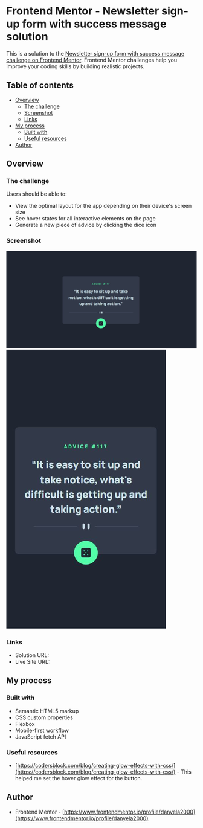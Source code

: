 # Frontend Mentor - Newsletter sign-up form with success message solution

This is a solution to the [Newsletter sign-up form with success message challenge on Frontend Mentor](https://www.frontendmentor.io/challenges/newsletter-signup-form-with-success-message-3FC1AZbNrv). Frontend Mentor challenges help you improve your coding skills by building realistic projects. 

## Table of contents

- [Overview](#overview)
  - [The challenge](#the-challenge)
  - [Screenshot](#screenshot)
  - [Links](#links)
- [My process](#my-process)
  - [Built with](#built-with)
  - [Useful resources](#useful-resources)
- [Author](#author)

## Overview

### The challenge

Users should be able to:

- View the optimal layout for the app depending on their device's screen size
- See hover states for all interactive elements on the page
- Generate a new piece of advice by clicking the dice icon

### Screenshot

![Desktop version](/screenshots/desktop-ss.JPG)
![Mobile version](/screenshots/mobile-ss.JPG)


### Links

- Solution URL: []()
- Live Site URL: []()

## My process

### Built with

- Semantic HTML5 markup
- CSS custom properties
- Flexbox
- Mobile-first workflow
- JavaScript fetch API

### Useful resources

- [https://codersblock.com/blog/creating-glow-effects-with-css/](https://codersblock.com/blog/creating-glow-effects-with-css/) - This helped me set the hover glow effect for the button.

## Author

- Frontend Mentor - [https://www.frontendmentor.io/profile/danyela2000](https://www.frontendmentor.io/profile/danyela2000)

